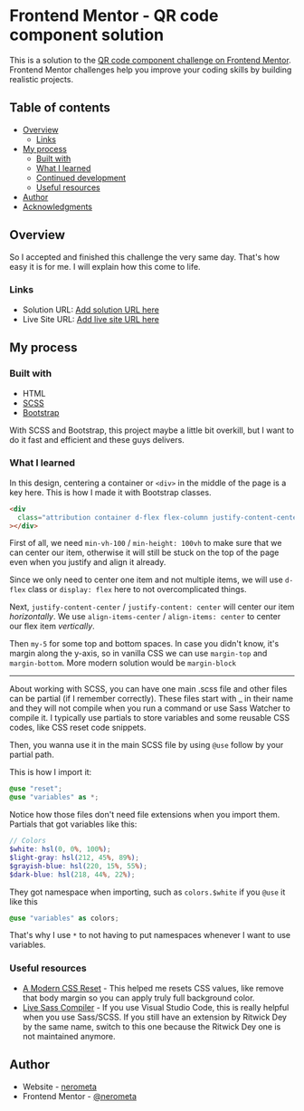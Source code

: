 # Frontend Mentor - QR code component solution

This is a solution to the [QR code component challenge on Frontend Mentor](https://www.frontendmentor.io/challenges/qr-code-component-iux_sIO_H). Frontend Mentor challenges help you improve your coding skills by building realistic projects.

## Table of contents

- [Overview](#overview)
  - [Links](#links)
- [My process](#my-process)
  - [Built with](#built-with)
  - [What I learned](#what-i-learned)
  - [Continued development](#continued-development)
  - [Useful resources](#useful-resources)
- [Author](#author)
- [Acknowledgments](#acknowledgments)

## Overview

So I accepted and finished this challenge the very same day. That's how easy it is for me. I will explain how this come to life.

### Links

- Solution URL: [Add solution URL here](https://your-solution-url.com)
- Live Site URL: [Add live site URL here](https://your-live-site-url.com)

## My process

### Built with

- HTML
- [SCSS](https://sass-lang.com/)
- [Bootstrap](https://getbootstrap.com/)

With SCSS and Bootstrap, this project maybe a little bit overkill, but I want to do it fast and efficient and these guys delivers.

### What I learned

In this design, centering a container or `<div>` in the middle of the page is a key here. This is how I made it with Bootstrap classes.

```html
<div
  class="attribution container d-flex flex-column justify-content-center align-items-center my-5 min-vh-100"
></div>
```

First of all, we need `min-vh-100` / `min-height: 100vh` to make sure that we can center our item, otherwise it will still be stuck on the top of the page even when you justify and align it already.

Since we only need to center one item and not multiple items, we will use `d-flex` class or `display: flex` here to not overcomplicated things.

Next, `justify-content-center` / `justify-content: center` will center our item _horizontally_. We use `align-items-center` / `align-items: center` to center our flex item _vertically_.

Then `my-5` for some top and bottom spaces. In case you didn't know, it's margin along the y-axis, so in vanilla CSS we can use `margin-top` and `margin-bottom`. More modern solution would be `margin-block`

---

About working with SCSS, you can have one main .scss file and other files can be partial (if I remember correctly). These files start with \_ in their name and they will not compile when you run a command or use Sass Watcher to compile it. I typically use partials to store variables and some reusable CSS codes, like CSS reset code snippets.

Then, you wanna use it in the main SCSS file by using `@use` follow by your partial path.

This is how I import it:

```scss
@use "reset";
@use "variables" as *;
```

Notice how those files don't need file extensions when you import them. Partials that got variables like this:

```scss
// Colors
$white: hsl(0, 0%, 100%);
$light-gray: hsl(212, 45%, 89%);
$grayish-blue: hsl(220, 15%, 55%);
$dark-blue: hsl(218, 44%, 22%);
```

They got namespace when importing, such as `colors.$white` if you `@use` it like this

```scss
@use "variables" as colors;
```

That's why I use `*` to not having to put namespaces whenever I want to use variables.

### Useful resources

- [A Modern CSS Reset](https://piccalil.li/blog/a-modern-css-reset/) - This helped me resets CSS values, like remove that body margin so you can apply truly full background color.
- [Live Sass Compiler](https://marketplace.visualstudio.com/items?itemName=glenn2223.live-sass) - If you use Visual Studio Code, this is really helpful when you use Sass/SCSS. If you still have an extension by Ritwick Dey by the same name, switch to this one because the Ritwick Dey one is not maintained anymore.

## Author

- Website - [nerometa](https://github.com/nerometa/)
- Frontend Mentor - [@nerometa](https://www.frontendmentor.io/profile/nerometa)
